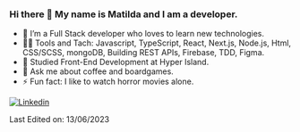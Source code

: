 ### Hi there 👋 My name is Matilda and I am a developer. 


- 🔭 I’m a Full Stack developer who loves to learn new technologies.
- 🧙‍♀️ Tools and Tach: Javascript, TypeScript, React, Next.js, Node.js, Html, CSS/SCSS, mongoDB, Building REST APIs, Firebase, TDD, Figma.
- 📖 Studied Front-End Development at Hyper Island.
- 💬 Ask me about coffee and boardgames.
- ⚡ Fun fact: I like to watch horror movies alone.

[![Linkedin](https://img.shields.io/badge/-LinkedIn-blue?style=flat&logo=Linkedin&logoColor=white)](https://www.linkedin.com/in/matilda-yngman/)

Last Edited on: 13/06/2023
